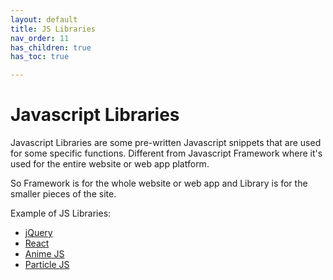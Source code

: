```yaml
---
layout: default
title: JS Libraries
nav_order: 11
has_children: true
has_toc: true

---
```


# Javascript Libraries

Javascript Libraries are some pre-written Javascript snippets that are used for some specific functions. Different from Javascript Framework where it's used for the entire website or web app platform.

So Framework is for the whole website or web app and Library is for the smaller pieces of the site.

Example of JS Libraries:
* [jQuery](https://jquery.com)
* [React](https://reactjs.org/)
* [Anime JS](https://animejs.com/)
* [Particle JS](https://vincentgarreau.com/particles.js/)
